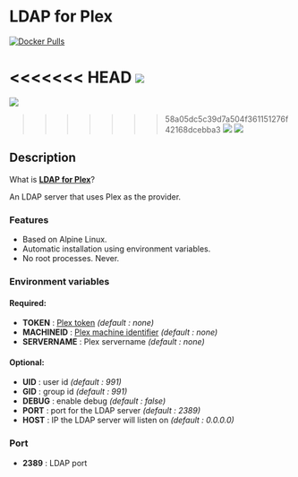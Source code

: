 # LDAP for Plex
[![Docker Pulls](https://img.shields.io/docker/pulls/starbix/plex-ldap.svg)](https://hub.docker.com/r/starbix/plex-ldap)

<<<<<<< HEAD
[![](https://github.com/starbix/docker-plex-ldap/workflows/build/badge.svg)](https://github.com/starbix/docker-plex-ldap)
=======
[![](https://github.com/starbix/docker-plex-ldap/workflows/CI/badge.svg)](https://github.com/starbix/docker-plex-ldap)
>>>>>>> 58a05dc5c39d7a504f361151276f42168dcebba3
[![](https://images.microbadger.com/badges/version/starbix/plex-ldap.svg)](https://microbadger.com/images/starbix/plex-ldap) [![](https://images.microbadger.com/badges/image/starbix/plex-ldap.svg)](https://microbadger.com/images/starbix/plex-ldap)

## Description
What is **[LDAP for Plex](https://github.com/hjone72/LDAP-for-Plex)**?

An LDAP server that uses Plex as the provider.

### Features
- Based on Alpine Linux.
- Automatic installation using environment variables.
- No root processes. Never.

### Environment variables
#### Required:

- **TOKEN** : [Plex token](https://support.plex.tv/articles/204059436-finding-an-authentication-token-x-plex-token/) *(default : none)*
- **MACHINEID** : [Plex machine identifier](https://support.plex.tv/articles/201638786-plex-media-server-url-commands/) *(default : none)*
- **SERVERNAME** : Plex servername *(default : none)*

#### Optional:

- **UID** : user id *(default : 991)*
- **GID** : group id *(default : 991)*
- **DEBUG** : enable debug *(default : false)*
- **PORT** : port for the LDAP server *(default : 2389)*
- **HOST** : IP the LDAP server will listen on *(default : 0.0.0.0)*

### Port
- **2389** : LDAP port
